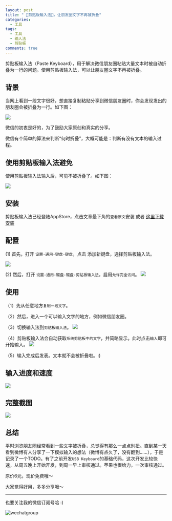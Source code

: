 ```yaml
---
layout: post
title: " 🎉剪贴板输入法🎈，让朋友圈文字不再被折叠"
categories:
  - 工具
tags:
  - 工具
  - 输入法
  - 剪贴板
comments: true
---
```


剪贴板输入法（Paste Keyboard），用于解决微信朋友圈粘贴大量文本时被自动折叠为一行的问题。使用剪贴板输入法，可以让朋友圈文字不再被折叠。


<!-- more -->

## 背景

当网上看到一段文字很好，想直接复制粘贴分享到微信朋友圈时，你会发现发出的朋友圈会被折叠为一行。如下图：

![](/media/15583135121912.jpg)

微信的初衷是好的，为了鼓励大家原创和真实的分享。

微信有个简单的算法来判断“何时折叠”，大概可能是：判断有没有文本的输入过程。


## 使用剪贴板输入法避免

使用剪贴板输入法输入后，可见不被折叠了。如下图：

![](/media/15583137647734.jpg)



## 安装

剪贴板输入法已经登陆AppStore，点击文章最下角的`查看原文`安装 或者 [这里下载安装](https://itunes.apple.com/cn/app/id1463618135)


## 配置

(1) 首先，打开 `设置-通用-键盘-键盘`，点击 添加新键盘，选择剪贴板输入法。

![](/media/15583141966690.jpg)


(2) 然后，打开 `设置-通用-键盘-键盘-剪贴板输入法`，启用`允许完全访问`。
![](/media/15583142336541.jpg)


## 使用

（1）先从任意地方`复制一段文字`。

（2）然后，进入一个可以输入文字的地方，例如微信朋友圈。

（3）切换输入法到`剪贴板输入法`。
![](/media/15583147714698.jpg)

（4）剪贴板输入法会自动获取`系统剪贴板中的文字`，并简略显示。此时点击`输入`即可开始输入。
![](/media/15583149056002.jpg)

（5）输入完成后发表。文本就不会被折叠啦。:)


## 输入进度和速度

![](/media/15583150167015.jpg)


## 完整截图

![](/media/15583149389435.jpg)


## 总结

平时浏览朋友圈经常看到一些文字被折叠，总觉得有那么一点点别扭。直到某一天看到微博有人分享了一下模拟输入的想法（微博有点久了，没有翻到……），于是记录了一个TODO。有了之前开发`USB Keyboard`的基础代码，这次开发比较快速，从周五晚上开始开发，到周一早上审核通过。苹果也很给力，一次审核通过。

原价6元，现价免费哦～

大家觉得好用，多多分享哦～

---


也要关注我的微信订阅号哈 :)

![wechatgroup](/images/fun.jpg)





